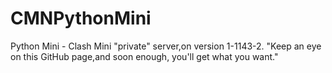 # CMNPythonMini
Python Mini - Clash Mini "private" server,on version 1-1143-2. 
"Keep an eye on this GitHub page,and soon enough, you'll get what you want."
